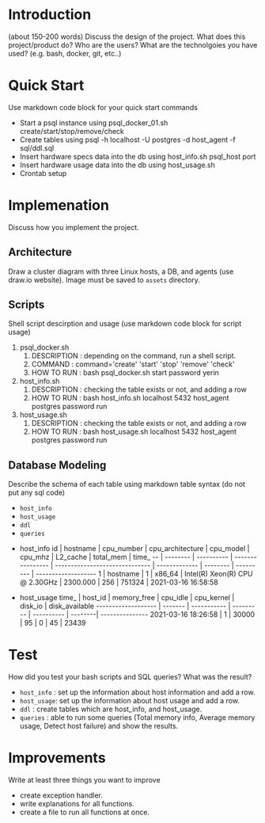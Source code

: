 # Introduction
(about 150-200 words)
Discuss the design of the project. What does this project/product do? Who are the users? What are the technolgoies you have used? (e.g. bash, docker, git, etc..)

# Quick Start
Use markdown code block for your quick start commands
- Start a psql instance using psql_docker_01.sh create/start/stop/remove/check
- Create tables using psql -h localhost -U postgres -d host_agent -f sql/ddl.sql
- Insert hardware specs data into the db using host_info.sh psql_host port
- Insert hardware usage data into the db using host_usage.sh
- Crontab setup

# Implemenation
Discuss how you implement the project.
## Architecture
Draw a cluster diagram with three Linux hosts, a DB, and agents (use draw.io website). Image must be saved to `assets` directory.

## Scripts
Shell script descirption and usage (use markdown code block for script usage)
1. psql_docker.sh
   1. DESCRIPTION : depending on the command, run a shell script.
   2. COMMAND     : command='create' 'start' 'stop' 'remove' 'check'
   3. HOW TO RUN  : bash psql_docker.sh start password yerin
2. host_info.sh
   1. DESCRIPTION : checking the table exists or not, and adding a row
   2. HOW TO RUN  : bash host_info.sh localhost 5432 host_agent postgres password run
3. host_usage.sh
   1. DESCRIPTION : checking the table exists or not, and adding a row
   2. HOW TO RUN  : bash host_usage.sh localhost 5432 host_agent postgres password run

## Database Modeling
Describe the schema of each table using markdown table syntax (do not put any sql code)
- `host_info`
- `host_usage`
- `ddl`
- `queries`

* host_info
id | hostname | cpu_number | cpu_architecture |             cpu_model          |    cpu_mhz    | L2_cache | total_mem |       time_ 
-- | -------- | ---------- | ---------------- | ------------------------------ | ------------- | -------- | --------- | -------------------
1  | hostname |      1     |      x86_64      | Intel(R) Xeon(R) CPU @ 2.30GHz |    2300.000   |   256    |   751324  | 2021-03-16 16:58:58

* host_usage
         time_      | host_id | memory_free | cpu_idle  | cpu_kernel | disk_io | disk_available
------------------- | ------- | ----------- | --------- | ---------- | --------| ---------------
2021-03-16 18:26:58 |     1   |     30000   |     95    |      0     |    45   |     23439 

# Test
How did you test your bash scripts and SQL queries? What was the result?
- `host_info` : set up the information about host information and add a row.
- `host_usage`: set up the information about host usage and add a row.
- `ddl`       : create tables which are host_info, and host_usage.
- `queries`   : able to run some queries
                (Total memory info, Average memory usage, Detect host failure) 
                and show the results.
# Improvements
Write at least three things you want to improve 
- create exception handler.
- write explanations for all functions.
- create a file to run all functions at once.

